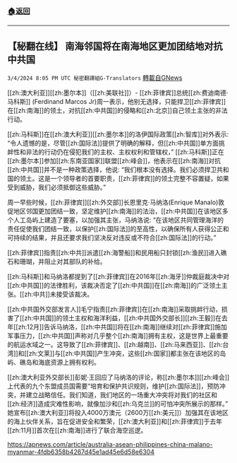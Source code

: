 ###  [:house:返回](README.md)
---


## 【秘翻在线】  南海邻国将在南海地区更加团结地对抗中共国
`3/4/2024 8:05 PM UTC 秘密翻譯組G-Translators` [轉載自GNews](https://gnews.org/articles/2364624)



 [[zh:澳大利亚]][[zh:墨尔本]]（[[zh:美联社]]）\- [[zh:菲律宾]]总统[[zh:费迪南德·马科斯]] (Ferdinand Marcos Jr)周一表示，他别无选择，只能捍卫[[zh:菲律宾]]在[[zh:南海]]的领土，对抗[[zh:中共国]]的侵略和[[zh:北京]]自己领土主张的非法行动。 

[[zh:马科斯]]在[[zh:澳大利亚]][[zh:墨尔本]]的洛伊国际政策[[zh:智库]]对外表示: “令人遗憾的是，尽管[[zh:国际法]]提供了明确的解释，但[[zh:中共国]]单方面挑衅性和非法的行动仍在侵犯我们的主权、主权权利和管辖权，” [[zh:马科斯]]正在[[zh:墨尔本]]参加[[zh:东南亚国家]]联盟[[zh:峰会]]，他表示在[[zh:南海]]对抗[[zh:中共国]]并不是一种政策选择，他说: “我们根本没有选择。我们必须捍卫共和国的领土。这是一个领导者的首要职责，[[zh:菲律宾]]的领土完整不容置疑，如果受到威胁，我们必须抵御这些威胁。”

周一早些时候，[[zh:菲律宾]][[zh:外交部]]长恩里克·马纳洛(Enrique Manalo)敦促地区邻国更加团结一致，坚定维护[[zh:南海]]的法治，[[zh:中共国]]在该地区多个人工岛屿上建造了要塞，以加强其主张，马纳洛说: “在该地区共同管理海洋的责任促使我们团结一致，以保护[[zh:国际法]]的至高性，以确保所有人获得公正和可持续的结果，并且还要求我们坚决反对违反或不符合[[zh:国际法]]的行动。”

[[zh:菲律宾]]指责[[zh:中共]]派遣[[zh:海警船]]和民用船只封锁[[zh:渔民]]进入礁石和珊瑚，并阻止对其部队的补给。

[[zh:马科斯]]和马纳洛都提到了[[zh:菲律宾]]在2016年[[zh:海牙]]仲裁庭裁决中对[[zh:中共国]]的法律胜利，该裁决否定了[[zh:中共国]]在[[zh:南海]]的广泛领土主张。[[zh:中共]]未接受该裁决。

[[zh:中共国外交部发言人]]毛宁指责[[zh:菲律宾]]在[[zh:南海]]采取挑衅行动，损害了[[zh:中共国]]的领土主权和海洋利益，[[zh:中共国外交部长]][[zh:王毅]]在去年[[zh:12月]]告诉马纳洛，[[zh:中共国]]将在[[zh:南海]]继续对[[zh:菲律宾]]施加军事压力，[[zh:中共国]]声称对几乎整个[[zh:南海]]拥有主权，这是世界上最重要的航运水域之一。这导致了[[zh:菲律宾]]、[[zh:越南]]、[[zh:马来西亚]]、[[zh:台湾]]和[[zh:文莱]]与[[zh:中共国]]产生冲突，这些[[zh:国家]]都主张在该地区的岛屿、礁岛和海底资源上拥有权利。

[[zh:澳大利亚外交部长]]彭妮·王回应了马纳洛的评论，称[[zh:墨尔本]][[zh:峰会]]上代表的九个东盟成员国需要“培育和保护共识规则，维护[[zh:国际法]]，预防冲突，并建立战略信任。我们知道，我们地区的一场重大冲突将对我们的社区和[[zh:经济]]造成灾难性影响，就像加沙和[[zh:乌克兰]]的可怕冲突所展示的那样。” 她宣布[[zh:澳大利亚]]将投入4000万澳元（2600万[[zh:美元]]）加强其在该地区的海上伙伴关系，旨在促进安全和繁荣，[[zh:澳大利亚]]和[[zh:菲律宾]]于去年[[zh:11月]]首次在[[zh:南海]]进行了联合海空巡逻。


 https://apnews.com/article/australia-asean-philippines-china-malano-myanmar-4fdb6358b4267d45e1ad45e6d58e6304
